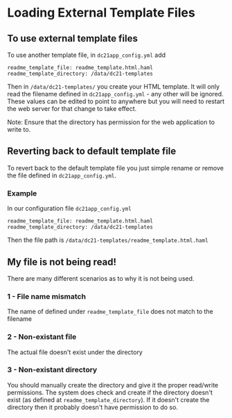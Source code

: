 # Loading External Template Files

## To use external template files
To use another template file, in
`dc21app_config.yml` add
```
readme_template_file: readme_template.html.haml
readme_template_directory: /data/dc21-templates
```

Then in `/data/dc21-templates/` you create your HTML template. It will only read the filename defined in `dc21app_config.yml` - any other will be ignored. These values can be edited to point to anywhere but you will need to restart the web server for that change to take effect.

Note: Ensure that the directory has permission for the web application to write to.

## Reverting back to default template file
To revert back to the default template file you just simple rename or remove the file defined in `dc21app_config.yml`.

### Example
In our configuration file `dc21app_config.yml`
```
readme_template_file: readme_template.html.haml
readme_template_directory: /data/dc21-templates
```
Then the file path is `/data/dc21-templates/readme_template.html.haml`

## My file is not being read!
There are many different scenarios as to why it is not being used.
### 1 - File name mismatch
The name of defined under `readme_template_file` does not match to the filename

### 2 - Non-existant file
The actual file doesn't exist under the directory

### 3 - Non-existant directory
You should manually create the directory and give it the proper read/write permissions. The system does check and create if the directory doesn't exist (as defined at `readme_template_directory`). If it doesn't create the directory then it probably doesn't have permission to do so.

